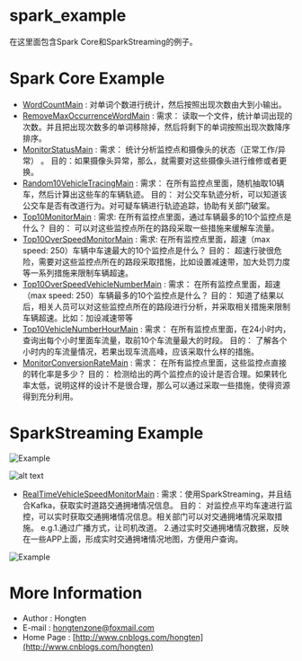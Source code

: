 # spark_example
在这里面包含Spark Core和SparkStreaming的例子。


# Spark Core Example

* [WordCountMain](https://github.com/Hongten/spark_example/blob/master/src/com/hongten/spark/example/wordcount/WordCountMain.java) : 对单词个数进行统计，然后按照出现次数由大到小输出。
* [RemoveMaxOccurrenceWordMain](https://github.com/Hongten/spark_example/blob/master/src/com/hongten/spark/example/wordcount/RemoveMaxOccurrenceWordMain.java) : 需求： 读取一个文件，统计单词出现的次数。并且把出现次数多的单词移除掉，然后将剩下的单词按照出现次数降序排序。
* [MonitorStatusMain](https://github.com/Hongten/spark_example/blob/master/src/com/hongten/spark/example/traffic/MonitorStatusMain.java) : 
需求： 统计分析监控点和摄像头的状态（正常工作/异常） 。 
目的：如果摄像头异常，那么，就需要对这些摄像头进行维修或者更换。
* [Random10VehicleTracingMain](https://github.com/Hongten/spark_example/blob/master/src/com/hongten/spark/example/traffic/Random10VehicleTracingMain.java) : 
需求： 在所有监控点里面，随机抽取10辆车，然后计算出这些车的车辆轨迹。 
目的： 对公交车轨迹分析，可以知道该公交车是否有改道行为。对可疑车辆进行轨迹追踪，协助有关部门破案。
* [Top10MonitorMain](https://github.com/Hongten/spark_example/blob/master/src/com/hongten/spark/example/traffic/Top10MonitorMain.java) : 
需求: 在所有监控点里面，通过车辆最多的10个监控点是什么？
目的： 可以对这些监控点所在的路段采取一些措施来缓解车流量。
* [Top10OverSpeedMonitorMain](https://github.com/Hongten/spark_example/blob/master/src/com/hongten/spark/example/traffic/Top10OverSpeedMonitorMain.java) : 
需求: 在所有监控点里面，超速（max speed: 250）车辆中车速最大的10个监控点是什么？
目的： 超速行驶很危险，需要对这些监控点所在的路段采取措施，比如设置减速带，加大处罚力度等一系列措施来限制车辆超速。
* [Top10OverSpeedVehicleNumberMain](https://github.com/Hongten/spark_example/blob/master/src/com/hongten/spark/example/traffic/Top10OverSpeedVehicleNumberMain.java) : 
需求： 在所有监控点里面，超速（max speed: 250）车辆最多的10个监控点是什么？
目的： 知道了结果以后，相关人员可以对这些监控点所在的路段进行分析，并采取相关措施来限制车辆超速。比如：加设减速带等
* [Top10VehicleNumberHourMain](https://github.com/Hongten/spark_example/blob/master/src/com/hongten/spark/example/traffic/Top10VehicleNumberHourMain.java) : 
需求： 在所有监控点里面，在24小时内，查询出每个小时里面车流量，取前10个车流量最大的时段。
目的： 了解各个小时内的车流量情况，若果出现车流高峰，应该采取什么样的措施。
* [MonitorConversionRateMain](https://github.com/Hongten/spark_example/blob/master/src/com/hongten/spark/example/traffic/MonitorConversionRateMain.java) : 
需求： 在所有监控点里面，这些监控点直接的转化率是多少？
目的： 检测给出的两个监控点的设计是否合理。如果转化率太低，说明这样的设计不是很合理，那么可以通过采取一些措施，使得资源得到充分利用。


# SparkStreaming Example

![Example](https://github.com/Hongten/RootMemory/blob/master/image/contact.png)

![alt text](https://github.com/Hongten/spark_example/blob/master/output/realTimeVehicleSpeedMonitor.gif)


* [RealTimeVehicleSpeedMonitorMain](https://github.com/Hongten/spark_example/blob/master/src/com/hongten/spark/example/streaming/RealTimeVehicleSpeedMonitorMain.java) : 
需求：使用SparkStreaming，并且结合Kafka，获取实时道路交通拥堵情况信息。
目的： 对监控点平均车速进行监控，可以实时获取交通拥堵情况信息。相关部门可以对交通拥堵情况采取措施。
e.g.1.通过广播方式，让司机改道。 
    2.通过实时交通拥堵情况数据，反映在一些APP上面，形成实时交通拥堵情况地图，方便用户查询。

![Example](https://github.com/Hongten/spark_example/tree/master/output/realTimeVehicleSpeedMonitor.gif)


# More Information

* Author            : Hongten
* E-mail            : [hongtenzone@foxmail.com](mailto:hongtenzone@foxmail.com)
* Home Page         : [http://www.cnblogs.com/hongten](http://www.cnblogs.com/hongten)